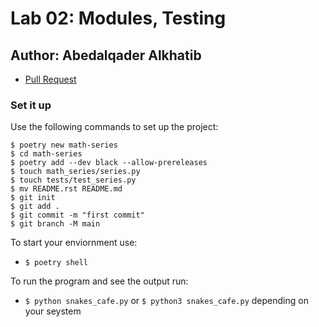 # Lab 02: Modules, Testing

## Author: Abedalqader Alkhatib

- [Pull Request](https://github.com/alkhatib99/math-series/pull/1) 

### Set it up

Use the following commands to set up the project:

```
$ poetry new math-series
$ cd math-series
$ poetry add --dev black --allow-prereleases
$ touch math_series/series.py
$ touch tests/test_series.py
$ mv README.rst README.md
$ git init
$ git add .
$ git commit -m "first commit"
$ git branch -M main
```


To start your enviornment use:
- ```$ poetry shell```

To run the program and see the output run:
- `$ python snakes_cafe.py` or `$ python3 snakes_cafe.py` depending on your seystem
